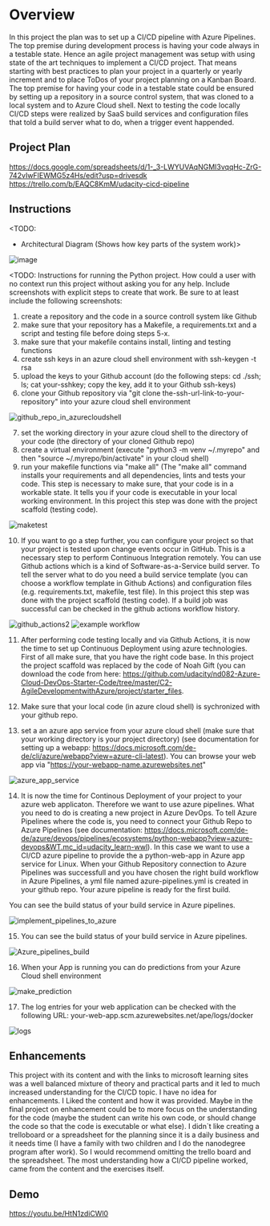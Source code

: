 # Overview

In this project the plan was to set up a CI/CD pipeline with Azure Pipelines. The top premise during development process is having your code always in a testable state. Hence an agile project management was setup with using state of the art techniques to implement a CI/CD project. That means starting with best practices to plan your project in a quarterly or yearly increment and to place ToDos of your project planning on a Kanban Board. The top premise for having your code in a testable state could be ensured by setting up a repository in a source control system, that was cloned to a local system and to Azure Cloud shell. Next to testing the code locally CI/CD steps were realized by SaaS build services and configuration files that told a build server what to do, when a trigger event happended.



## Project Plan

https://docs.google.com/spreadsheets/d/1-_3-LWYUVAqNGMI3vqqHc-ZrG-742vIwFIEWMG5z4Hs/edit?usp=drivesdk
https://trello.com/b/EAQC8KmM/udacity-cicd-pipeline


## Instructions

<TODO:  
* Architectural Diagram (Shows how key parts of the system work)>

![image](https://user-images.githubusercontent.com/92888738/149540497-7f13e05d-9cf5-4e68-b70c-0a17a0f8e093.png)

<TODO:  Instructions for running the Python project.  How could a user with no context run this project without asking you for any help.  Include screenshots with explicit steps to create that work. Be sure to at least include the following screenshots:

1. create a repository and the code in a source controll system like Github
2. make sure that your repository has a Makefile, a requirements.txt and a script and testing file before doing steps 5-x.
3. make sure that your makefile contains install, linting and testing functions
4. create ssh keys in an azure cloud shell environment with ssh-keygen -t rsa
5. upload the keys to your Github account (do the following steps: cd ./ssh; ls; cat your-sshkey; copy the key, add it to your Github ssh-keys)
6. clone your Github repository via "git clone the-ssh-url-link-to-your-repository" into your azure cloud shell environment

![github_repo_in_azurecloudshell](https://user-images.githubusercontent.com/92888738/148787588-0244ee46-a4ba-4b33-8e13-23d14a5a5276.PNG)

7. set the working directory in your azure cloud shell to the directory of your code (the directory of your cloned Github repo)
8. create a virtual environment (execute "python3 -m venv ~/.myrepo" and then "source ~/.myrepo/bin/activate" in your cloud shell)
9. run your makefile functions via "make all" (The "make all" command installs your requirements and all dependencies, lints and tests your code. This step is necessary to make sure, that your code is in a workable state. It tells you if your code is executable in your local working environment. In this project this step was done with the project scaffold (testing code). 

![maketest](https://user-images.githubusercontent.com/92888738/148789121-e45e2bad-b0a8-4623-81a2-44ad33578b5f.PNG)

10. If you want to go a step further, you can configure your project so that your project is tested upon change events occur in GitHub. This is a necessary step to perform Continuous Integration remotely. You can use Github actions which is a kind of Software-as-a-Service build server. To tell the server what to do you need a build service template (you can choose a workflow template in Github Actions) and configuration files (e.g. requirements.txt, makefile, test file). In this project this step was done with the project scaffold (testing code). If a build job was successful can be checked in the github actions workflow history. 

![github_actions2](https://user-images.githubusercontent.com/92888738/152149805-c25e5aae-dc32-4f7f-a32d-5eb5ef30551c.PNG)
![example workflow](https://github.com/Manfred-von-Tessmar/CICD-Pipeline-Udacity/actions/workflows/python-app1.yml/badge.svg)

11. After performing code testing locally and via Github Actions, it is now the time to set up Continuous Deployment using azure technologies. First of all make sure, that you have the right code base. In this project the project scaffold was replaced by the code of Noah Gift (you can download the code from here: https://github.com/udacity/nd082-Azure-Cloud-DevOps-Starter-Code/tree/master/C2-AgileDevelopmentwithAzure/project/starter_files.

12. Make sure that your local code (in azure cloud shell) is sychronized with your github repo.
13. set a an azure app service from your azure cloud shell (make sure that your working directory is your project directory) (see documentation for setting up a webapp: https://docs.microsoft.com/de-de/cli/azure/webapp?view=azure-cli-latest). You can browse your web app via "https://your-webapp-name.azurewebsites.net"

![azure_app_service](https://user-images.githubusercontent.com/92888738/148787976-75ef3494-bafe-4309-8fd6-18a5d4eabb8f.PNG)

14. It is now the time for Continous Deployment of your project to your azure web applicaton. Therefore we want to use azure pipelines. What you need to do is creating a new project in Azure DevOps. To tell Azure Pipelines where the code is, you need to connect your Github Repo to Azure Pipelines (see documentation: https://docs.microsoft.com/de-de/azure/devops/pipelines/ecosystems/python-webapp?view=azure-devops&WT.mc_id=udacity_learn-wwl). In this case we want to use a CI/CD azure pipeline to provide the a python-web-app in Azure app service for Linux. When your Github Repository connection to Azure Pipelines was successfull and you have chosen the right build workflow in Azure Pipelines, a yml file named azure-pipelines.yml is created in your github repo. Your azure pipeline is ready for the first build.

You can see the build status of your build service in Azure pipelines.

![implement_pipelines_to_azure](https://user-images.githubusercontent.com/92888738/149521983-0c01a940-7820-48e5-814d-cd832dd89096.PNG)

15. You can see the build status of your build service in Azure pipelines.

![Azure_pipelines_build](https://user-images.githubusercontent.com/92888738/149522029-1da71e1b-5248-4b85-935c-609b4830f10d.PNG)

16. When your App is running you can do predictions from your Azure Cloud shell environment

![make_prediction](https://user-images.githubusercontent.com/92888738/148789414-d1dc4941-d95a-4cf5-8437-365cc6064a50.PNG)

17. The log entries for your web application can be checked with the following URL: your-web-app.scm.azurewebsites.net/ape/logs/docker

![logs](https://user-images.githubusercontent.com/92888738/149523550-d054599b-955f-4129-95f9-26a1628b846b.PNG)

## Enhancements

This project with its content and with the links to microsoft learning sites was a well balanced mixture of theory and practical parts and it led to much increased understanding for the CI/CD topic. I have no idea for enhancements. I Liked the content and how it was provided. Maybe in the final project on enhancement could be to more focus on the understanding for the code (maybe the student can write his own code, or should change the code so that the code is executable or what else). I didn`t like creating a trelloboard or a spreadsheet for the planning since it is a daily business and it needs time (I have a family with two children and I do the nanodegree program after work). So I would recommend omitting the trello board and the spreadsheet. The most understanding how a CI/CD pipeline worked, came from the content and the exercises itself. 

## Demo 

https://youtu.be/HtN1zdiCWl0


